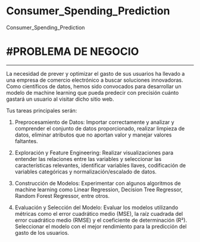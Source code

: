 # Consumer_Spending_Prediction
Consumer_Spending_Prediction

# #**PROBLEMA DE NEGOCIO**


---
La necesidad de prever y optimizar el gasto de sus usuarios ha llevado a una empresa de comercio electrónico a buscar soluciones innovadoras. 
Como científicos de datos, hemos sido convocados para desarrollar un modelo de machine learning que pueda predecir con precisión cuánto gastará un usuario al visitar dicho sitio web.

Tus tareas principales serán:

1. Preprocesamiento de Datos: Importar correctamente y analizar y comprender el conjunto de datos proporcionado, realizar limpieza de datos, eliminar atributos que no aportan valor y manejar valores faltantes.

2. Exploración y Feature Engineering: Realizar visualizaciones para entender las relaciones entre las variables y seleccionar las características relevantes, identificar variables llaves, codificación de variables categóricas y normalización/escalado de datos.

3. Construcción de Modelos: Experimentar con algunos algoritmos de machine learning como Linear Regression, Decision Tree Regressor, Random Forest Regressor, entre otros.

4. Evaluación y Selección del Modelo: Evaluar los modelos utilizando métricas como el error cuadrático medio (MSE), la raíz cuadrada del error cuadrático medio (RMSE) y el coeficiente de determinación (R²). Seleccionar el modelo con el mejor rendimiento para la predicción del gasto de los usuarios.
